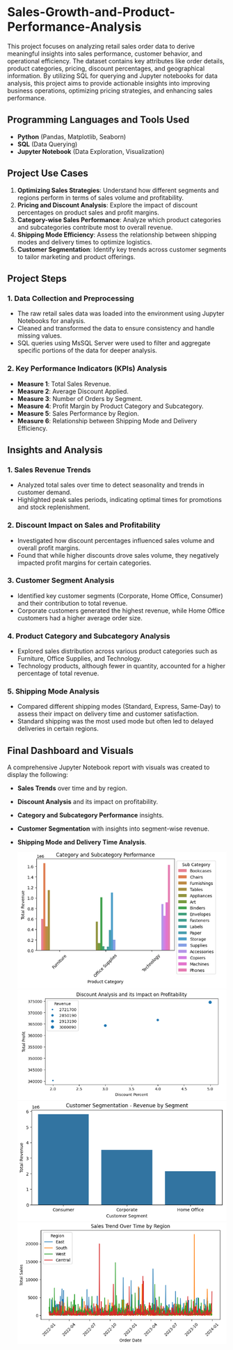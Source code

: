 # Sales-Growth-and-Product-Performance-Analysis

This project focuses on analyzing retail sales order data to derive meaningful insights into sales performance, customer behavior, and operational efficiency. The dataset contains key attributes like order details, product categories, pricing, discount percentages, and geographical information. By utilizing SQL for querying and Jupyter notebooks for data analysis, this project aims to provide actionable insights into improving business operations, optimizing pricing strategies, and enhancing sales performance.

## Programming Languages and Tools Used
- **Python** (Pandas, Matplotlib, Seaborn)
- **SQL** (Data Querying)
- **Jupyter Notebook** (Data Exploration, Visualization)

## Project Use Cases
1. **Optimizing Sales Strategies**: Understand how different segments and regions perform in terms of sales volume and profitability.
2. **Pricing and Discount Analysis**: Explore the impact of discount percentages on product sales and profit margins.
3. **Category-wise Sales Performance**: Analyze which product categories and subcategories contribute most to overall revenue.
4. **Shipping Mode Efficiency**: Assess the relationship between shipping modes and delivery times to optimize logistics.
5. **Customer Segmentation**: Identify key trends across customer segments to tailor marketing and product offerings.

## Project Steps

### 1. Data Collection and Preprocessing
- The raw retail sales data was loaded into the environment using Jupyter Notebooks for analysis.
- Cleaned and transformed the data to ensure consistency and handle missing values.
- SQL queries using MsSQL Server were used to filter and aggregate specific portions of the data for deeper analysis.

### 2. Key Performance Indicators (KPIs) Analysis
- **Measure 1**: Total Sales Revenue.
- **Measure 2**: Average Discount Applied.
- **Measure 3**: Number of Orders by Segment.
- **Measure 4**: Profit Margin by Product Category and Subcategory.
- **Measure 5**: Sales Performance by Region.
- **Measure 6**: Relationship between Shipping Mode and Delivery Efficiency.

## Insights and Analysis

### 1. Sales Revenue Trends
- Analyzed total sales over time to detect seasonality and trends in customer demand.
- Highlighted peak sales periods, indicating optimal times for promotions and stock replenishment.

### 2. Discount Impact on Sales and Profitability
- Investigated how discount percentages influenced sales volume and overall profit margins.
- Found that while higher discounts drove sales volume, they negatively impacted profit margins for certain categories.

### 3. Customer Segment Analysis
- Identified key customer segments (Corporate, Home Office, Consumer) and their contribution to total revenue.
- Corporate customers generated the highest revenue, while Home Office customers had a higher average order size.

### 4. Product Category and Subcategory Analysis
- Explored sales distribution across various product categories such as Furniture, Office Supplies, and Technology.
- Technology products, although fewer in quantity, accounted for a higher percentage of total revenue.

### 5. Shipping Mode Analysis
- Compared different shipping modes (Standard, Express, Same-Day) to assess their impact on delivery time and customer satisfaction.
- Standard shipping was the most used mode but often led to delayed deliveries in certain regions.

## Final Dashboard and Visuals
A comprehensive Jupyter Notebook report with visuals was created to display the following:

- **Sales Trends** over time and by region.
- **Discount Analysis** and its impact on profitability.
- **Category and Subcategory Performance** insights.
- **Customer Segmentation** with insights into segment-wise revenue.
- **Shipping Mode and Delivery Time Analysis**.

  <img src= "https://github.com/VasanthM27/Sales-Growth-and-Product-Performance-Analysis/blob/main/folder/1.PNG" /></br>
  <img src= "https://github.com/VasanthM27/Sales-Growth-and-Product-Performance-Analysis/blob/main/folder/2.PNG" /></br>
  <img src= "https://github.com/VasanthM27/Sales-Growth-and-Product-Performance-Analysis/blob/main/folder/3.PNG" /></br>
  <img src= "https://github.com/VasanthM27/Sales-Growth-and-Product-Performance-Analysis/blob/main/folder/4.PNG" /></br>
